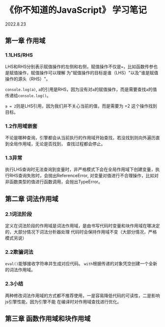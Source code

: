 # 《你不知道的JavaScript》 学习笔记

2022.8.23

## 第一章 作用域

### 1.1LHS/RHS

LHS和RHS分别表示赋值操作的左侧和右侧，赋值操作不仅是`=`，比如函数传参也是赋值操作，赋值操作可以理解
为"赋值操作的目标是谁（LHS）"以及"谁是赋值操作的源头（RHS）"。

`console.log(a)`, `a`的引用是RHS，因为没有对`a`的赋值操作，而是需要查找`a`的值传递给`console.log()`。

`a = 2`则是LHS引用，因为我们并不关心当前的值，而是需要为 =2 这个操作找到目标。

### 1.2作用域嵌套

不论是哪种查询，引擎都会从当前执行的作用域开始查找，若没找到则向外遍历直到全局作用域，无论是否找到，
查找过程都会停止。

### 1.3异常

执行LHS查询时无法查询到变量时，非严格模式下会在全局作用域下创建变量，执行RHS查询失败时，会抛出ReferenceError,
对变量对值进行不合理操作，比如对非函数类型的值进行函数调用，会抛出TypeError。

## 第二章 词法作用域

### 2.1词法阶段

定义在词法阶段的作用域是词法作用域，是由书写代码时变量和块作用域在哪决定的，大部分情况下词法分析器处理
代码时会保持作用域不变（大部分情况，严格模式另说）

### 2.2欺骗词法

`eval()`能够接收字符串并生成对应代码。
`with`根据传递的对象凭空创建一个全新的词法作用域。

### 2.3小结

两种修改词法作用域的方式都不推荐使用，一是容易降低代码的可读性，二是影响js引擎性能，因为引擎不能
在编译时对作用域查找进行优化。

## 第三章 函数作用域和块作用域

